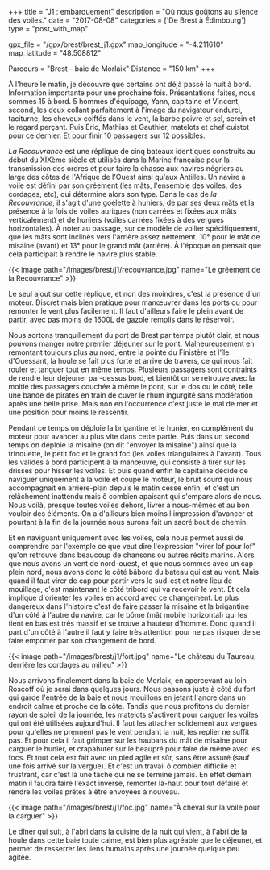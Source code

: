 +++
title = "J1 : embarquement"
description = "Où nous goûtons au silence des voiles."
date = "2017-08-08"
categories = ['De Brest à Édimbourg']
type = "post_with_map"

gpx_file = "/gpx/brest/brest_j1.gpx"
map_longitude = "-4.211610"
map_latitude = "48.508812"

Parcours = "Brest - baie de Morlaix"
Distance = "150 km"
+++


À l'heure le matin, je découvre que certains ont déjà passé la nuit à bord. Information importante pour une prochaine fois.
Présentations faites, nous sommes 15 à bord. 5 hommes d'équipage, Yann, capitaine et Vincent, second, les deux collant parfaitement à l'image du navigateur endurci, taciturne, les cheveux coiffés dans le vent, la barbe poivre et sel, serein et le regard perçant. Puis Éric, Mathias et Gauthier, matelots et chef cuistot pour ce dernier. Et pour finir 10 passagers sur 12 possibles.

*La Recouvrance* est une réplique de cinq bateaux identiques construits au début du XIXème siècle et utilisés dans la Marine française pour la transmission des ordres et pour faire la chasse aux navires négriers au large des côtes de l'Afrique de l'Ouest ainsi qu'aux Antilles.
Un navire à voile est défini par son gréement (les mâts, l'ensemble des voiles, des cordages, etc), qui détermine alors son type. Dans le cas de *la Recouvrance*, il s'agit d'une goélette à huniers, de par ses deux mâts et la présence à la fois de voiles auriques (non carrées et fixées aux mâts verticalement) et de huniers (voiles carrées fixées à des vergues horizontales).
À noter au passage, sur ce modèle de voilier spécifiquement, que les mâts sont inclinés vers l'arrière assez nettement. 10° pour le mât de misaine (avant) et 13° pour le grand mât (arrière). À l'époque on pensait que cela participait à rendre le navire plus stable.



{{< image path="/images/brest/j1/recouvrance.jpg" name="Le gréement de la Recouvrance" >}}


Le seul ajout sur cette réplique, et non des moindres, c'est la présence d'un moteur. Discret mais bien pratique pour manœuvrer dans les ports ou pour remonter le vent plus facilement. Il faut d'ailleurs faire le plein avant de partir, avec pas moins de 1600L de gazole remplis dans le réservoir.

Nous sortons tranquillement du port de Brest par temps plutôt clair, et nous pouvons manger notre premier déjeuner sur le pont.
Malheureusement en remontant toujours plus au nord, entre la pointe du Finistère et l'île d'Ouessant, la houle se fait plus forte et arrive de travers, ce qui nous fait rouler et tanguer tout en même temps. Plusieurs passagers sont contraints de rendre leur déjeuner par-dessus bord, et bientôt on se retrouve avec la moitié des passagers couchée à même le pont, sur le dos ou le côté, telle une bande de pirates en train de cuver le rhum ingurgité sans modération après une belle prise. Mais non en l'occurrence c'est juste le mal de mer et une position pour moins le ressentir.

Pendant ce temps on déploie la brigantine et le hunier, en complément du moteur pour avancer au plus vite dans cette partie. Puis dans un second temps on déploie la misaine (on dit "envoyer la misaine") ainsi que la trinquette, le petit foc et le grand foc (les voiles triangulaires à l'avant). Tous les valides à bord participent à la manœuvre, qui consiste à tirer sur les drisses pour hisser les voiles. Et puis quand enfin le capitaine décide de naviguer uniquement à la voile et coupe le moteur, le bruit sourd qui nous accompagnait en arrière-plan depuis le matin cesse enfin, et c'est un relâchement inattendu mais ô combien apaisant qui s'empare alors de nous. Nous voilà, presque toutes voiles dehors, livrer à nous-mêmes et au bon vouloir des éléments. On a d'ailleurs bien moins l'impression d'avancer et pourtant à la fin de la journée nous aurons fait un sacré bout de chemin.

Et en naviguant uniquement avec les voiles, cela nous permet aussi de comprendre par l'exemple ce que veut dire l'expression "virer lof pour lof" qu'on retrouve dans beaucoup de chansons ou autres récits marins. Alors que nous avons un vent de nord-ouest, et que nous sommes avec un cap plein nord, nous avons donc le côté bâbord du bateau qui est au vent. Mais quand il faut virer de cap pour partir vers le sud-est et notre lieu de mouillage, c'est maintenant le côté tribord qui va recevoir le vent. Et cela implique d'orienter les voiles en accord avec ce changement. Le plus dangereux dans l'histoire c'est de faire passer la misaine et la brigantine d'un côté à l'autre du navire, car le bôme (mât mobile horizontal) qui les tient en bas est très massif et se trouve à hauteur d'homme. Donc quand il part d'un côté à l'autre il faut y faire très attention pour ne pas risquer de se faire emporter par son changement de bord.


{{< image path="/images/brest/j1/fort.jpg" name="Le château du Taureau, derrière les cordages au milieu" >}}

Nous arrivons finalement dans la baie de Morlaix, en apercevant au loin Roscoff où je serai dans quelques jours. Nous passons juste à côté du fort qui garde l'entrée de la baie et nous mouillons en jetant l'ancre dans un endroit calme et proche de la côte. Tandis que nous profitons du dernier rayon de soleil de la journée, les matelots s'activent pour carguer les voiles qui ont été utilisées aujourd'hui. Il faut les attacher solidement aux vergues pour qu'elles ne prennent pas le vent pendant la nuit, les replier ne suffit pas. Et pour cela il faut grimper sur les haubans du mât de misaine pour carguer le hunier, et crapahuter sur le beaupré pour faire de même avec les focs. Et tout cela est fait avec un pied agile et sûr, sans être assuré (sauf une fois arrivé sur la vergue).
Et c'est un travail ô combien difficile et frustrant, car c'est là une tâche qui ne se termine jamais. En effet demain matin il faudra faire l'exact inverse, remonter là-haut pour tout défaire et rendre les voiles prêtes à être envoyées à nouveau.


{{< image path="/images/brest/j1/foc.jpg" name="À cheval sur la voile pour la carguer" >}}

Le dîner qui suit, à l'abri dans la cuisine de la nuit qui vient, à l'abri de la houle dans cette baie toute calme, est bien plus agréable que le déjeuner, et permet de resserrer les liens humains après une journée quelque peu agitée.
